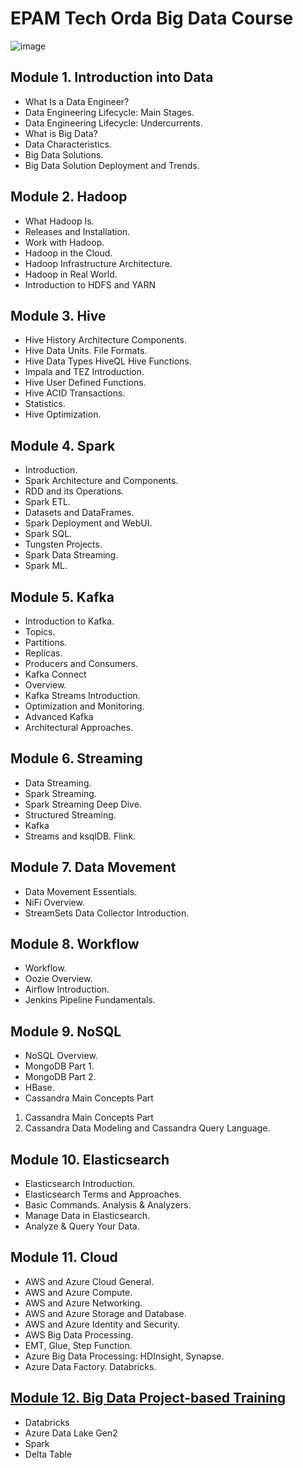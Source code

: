 # EPAM Tech Orda Big Data Course

![image](https://github.com/yelzha/epam-techorda-bigdata-2023/assets/54392243/576e8319-e5a7-4c2e-9372-b496d739faab)


## Module 1. Introduction into Data
* What Is a Data Engineer? 
* Data Engineering Lifecycle: Main Stages. 
* Data Engineering Lifecycle: Undercurrents. 
* What is Big Data? 
* Data Characteristics. 
* Big Data Solutions. 
* Big Data Solution Deployment and Trends.

## Module 2. Hadoop
* What Hadoop Is. 
* Releases and Installation. 
* Work with Hadoop. 
* Hadoop in the Cloud. 
* Hadoop Infrastructure Architecture. 
* Hadoop in Real World. 
* Introduction to HDFS and YARN

## Module 3. Hive
* Hive History Architecture Components. 
* Hive Data Units. File Formats. 
* Hive Data Types HiveQL Hive Functions. 
* Impala and TEZ Introduction. 
* Hive User Defined Functions. 
* Hive ACID Transactions. 
* Statistics. 
* Hive Optimization.

## Module 4. Spark
* Introduction. 
* Spark Architecture and Components. 
* RDD and its Operations. 
* Spark ETL. 
* Datasets and DataFrames. 
* Spark Deployment and WebUI. 
* Spark SQL.
* Tungsten Projects. 
* Spark Data Streaming. 
* Spark ML.

## Module 5. Kafka
* Introduction to Kafka. 
* Topics. 
* Partitions. 
* Replicas. 
* Producers and Consumers. 
* Kafka Connect
* Overview. 
* Kafka Streams Introduction. 
* Optimization and Monitoring. 
* Advanced Kafka
* Architectural Approaches.

## Module 6. Streaming
* Data Streaming. 
* Spark Streaming. 
* Spark Streaming Deep Dive. 
* Structured Streaming. 
* Kafka
* Streams and ksqlDB. Flink.

## Module 7. Data Movement
* Data Movement Essentials. 
* NiFi Overview. 
* StreamSets Data Collector Introduction.

## Module 8. Workflow
* Workflow. 
* Oozie Overview. 
* Airflow Introduction. 
* Jenkins Pipeline Fundamentals.

## Module 9. NoSQL
* NoSQL Overview. 
* MongoDB Part 1. 
* MongoDB Part 2. 
* HBase. 
* Cassandra Main Concepts Part
1. Cassandra Main Concepts Part 
2. Cassandra Data Modeling and Cassandra Query Language.

## Module 10. Elasticsearch
* Elasticsearch Introduction. 
* Elasticsearch Terms and Approaches. 
* Basic Commands. Analysis & Analyzers. 
* Manage Data in Elasticsearch. 
* Analyze & Query Your Data.

## Module 11. Cloud
* AWS and Azure Cloud General. 
* AWS and Azure Compute. 
* AWS and Azure Networking. 
* AWS and Azure Storage and Database. 
* AWS and Azure Identity and Security. 
* AWS Big Data Processing. 
* EMT, Glue, Step Function. 
* Azure Big Data Processing: HDInsight, Synapse. 
* Azure Data Factory. Databricks.

## [Module 12. Big Data Project-based Training](https://github.com/yelzha/epam-techorda-bigdata-2023/tree/main/capstone-project)
* Databricks
* Azure Data Lake Gen2
* Spark
* Delta Table


